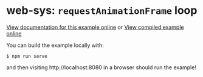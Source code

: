 # web-sys: `requestAnimationFrame` loop

[View documentation for this example online][dox] or [View compiled example
online][compiled]

[compiled]: https://rustwasm.github.io/wasm-bindgen/exbuild/request-animation-frame/
[dox]: https://rustwasm.github.io/docs/wasm-bindgen/examples/request-animation-frame.html

You can build the example locally with:

```
$ npm run serve
```

and then visiting http://localhost:8080 in a browser should run the example!
